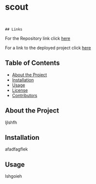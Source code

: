 
# scout
<br />


    ## Links 
    
    
For the Repository link click [here](jljlkj)


For a link to the deployed project click [here](jljoiolk)


## Table of Contents

* [About the Project](#about-the-project)
* [Installation](#installation)
* [Usage](#usage)
* [License](#license)
* [Contributors](#contributors)


## About the Project

ljlshfh


## Installation

afadfagflek


## Usage

lshgoieh